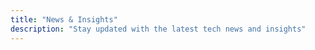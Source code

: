 ```yaml
---
title: "News & Insights"
description: "Stay updated with the latest tech news and insights"
---
```

